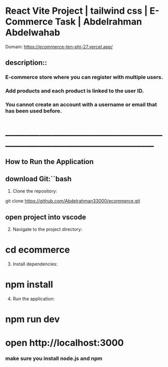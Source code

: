 # React Vite Project | tailwind css | E-Commerce Task | Abdelrahman Abdelwahab

Domain: https://ecommerce-ten-phi-27.vercel.app/

## description::

### E-commerce store where you can register with multiple users.

 ### Add products and each product is linked to the user ID.

### You cannot create an account with a username or email that has been used before.
# ________________________________________________________________________

## How to Run the Application

## download  Git:``bash
1. Clone the repository:

git clone https://github.com/Abdelrahman33000/ecommerce.git

## open project into vscode 
2. Navigate to the project directory:
 
 # cd ecommerce

3. Install dependencies:

# npm install

4. Run the application:

# npm run dev 


# open   http://localhost:3000

### make sure you install node.js and npm 






